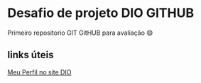 # Desafio de projeto DIO GITHUB
Primeiro repositorio GIT GitHUB para avaliação 😄

## links úteis
[Meu Perfil no site DIO](https://web.dio.me/users/raffnb?tab=achievements)
